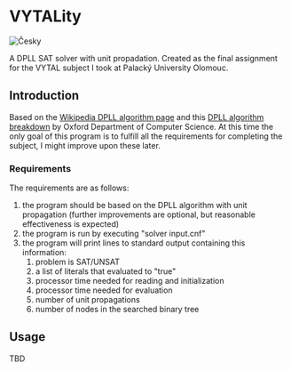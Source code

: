 # VYTALity
![Česky](https://img.shields.io/badge/%C4%8Cesky-green?style=flat)

A DPLL SAT solver with unit propadation. Created as the final assignment for the VYTAL subject I took at Palacký University Olomouc.

## Introduction
Based on the [Wikipedia DPLL algorithm page](https://en.wikipedia.org/wiki/DPLL_algorithm) and this [DPLL algorithm breakdown](https://www.cs.ox.ac.uk/people/james.worrell/lecture06.pdf) by Oxford Department of Computer Science. At this time the only goal of this program is to fulfill all the requirements for completing the subject, I might improve upon these later.

### Requirements

The requirements are as follows:
1. the program should be based on the DPLL algorithm with unit propagation (further improvements are optional, but reasonable effectiveness is expected)
2. the program is run by executing "solver input.cnf"
3. the program will print lines to standard output containing this information:
    1. problem is SAT/UNSAT
    2. a list of literals that evaluated to "true"
    3. processor time needed for reading and initialization
    4. processor time needed for evaluation
    5. number of unit propagations
    6. number of nodes in the searched binary tree

## Usage
TBD